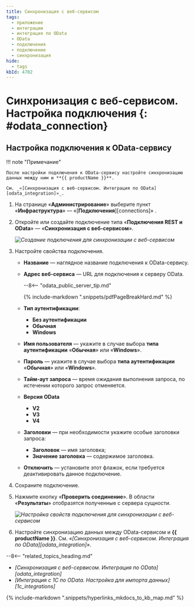 ```yaml
---
title: Синхронизация с веб-сервисом
tags:
  - приложение
  - интеграции
  - интеграция по OData
  - OData
  - подключения
  - подключение
  - синхронизация
hide:
  - tags
kbId: 4702
---
```


# Синхронизация с веб-сервисом. Настройка подключения {: #odata_connection}

## Настройка подключения к OData-сервису

!!! note "Примечание"

    После настройки подключения к OData-сервису настройте синхронизацию данных между ним и **{{ productName }}**.

    См. _«[Синхронизация с веб-сервисом. Интеграция по OData][odata_integration]»_.

1. На странице «**Администрирование**» выберите пункт «**Инфраструктура**» — «[**Подключения**][connections]» <i fal fa-exchange-alt></i>.
2. Откройте или создайте подключение типа «**Подключения REST и OData**» —  «**Синхронизация с веб-сервисом**».

    _![Создание подключения для синхронизации с веб-сервисом](odata_integration_connection_create.png)_

3. Настройте свойства подключения.

    - **Название** — наглядное название подключения к OData-сервису.
    - **Адрес веб-сервиса** — URL для подключения к серверу OData.

        --8<-- "odata_public_server_tip.md"

        {% include-markdown ".snippets/pdfPageBreakHard.md" %}

    - **Тип аутентификации**:
        - **Без аутентификации**
        - **Обычная**
        - **Windows**
    - **Имя пользователя** — укажите в случае выбора **типа аутентификации** «**Обычная**» или «**Windows**».
    - **Пароль** — укажите в случае выбора **типа аутентификации** «**Обычная**» или «**Windows**».
    - **Тайм-аут запроса** — время ожидания выполнения запроса, по истечении которого запрос отменяется.
    - **Версия OData**
        - **V2**
        - **V3**
        - **V4**
    - **Заголовки** — при необходимости укажите особые заголовки запроса:
        - **Заголовок** — имя заголовка;
        - **Значение заголовка** — содержимое заголовка.
    - **Отключить** — установите этот флажок, если требуется деактивировать данное подключение.

4. Сохраните подключение.
5. Нажмите кнопку «**Проверить соединение**». В области «**Результаты**» отобразятся полученные с сервера сущности.

    _![Настройка свойств подключения для синхронизации с веб-сервисом](odata_integration_connection_properties.png)_

6. Настройте синхронизацию данных между OData-сервисом и **{{ productName }}**. См. _«[Синхронизация с веб-сервисом. Интеграция по OData][odata_integration]»_.

<div class="relatedTopics" markdown="block">

--8<-- "related_topics_heading.md"

- _[Синхронизация с веб-сервисом. Интеграция по OData][odata_integration]_
- _[Интеграция с 1С по OData. Настройка для импорта данных][1c_integrations]_

</div>

{%
include-markdown ".snippets/hyperlinks_mkdocs_to_kb_map.md"
%}
